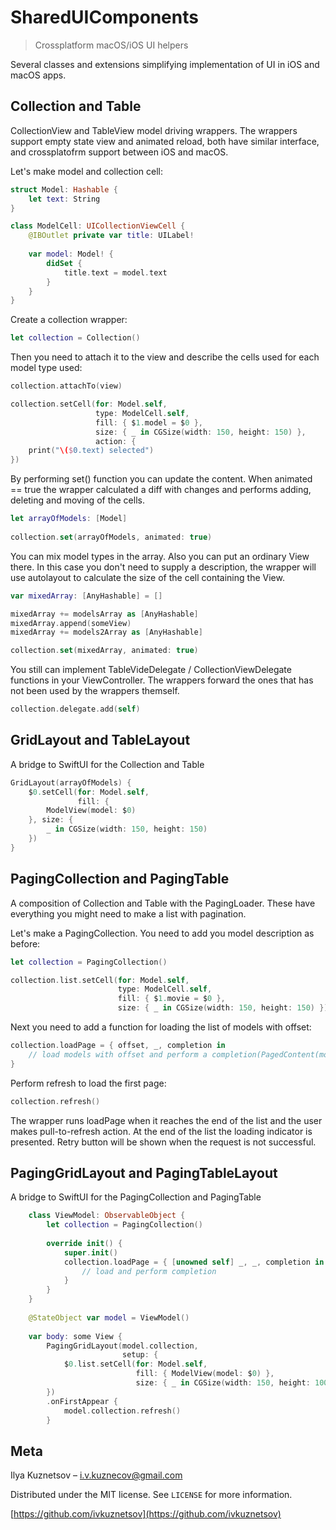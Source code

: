 # SharedUIComponents
> Crossplatform macOS/iOS UI helpers

Several classes and extensions simplifying implementation of UI in iOS and macOS apps.

## Collection and Table

CollectionView and TableView model driving wrappers. The wrappers support empty state view and animated reload, both have similar interface, and crossplatofrm support between iOS and macOS.

Let's make model and collection cell:

```swift
struct Model: Hashable {
    let text: String
}

class ModelCell: UICollectionViewCell {
    @IBOutlet private var title: UILabel!
    
    var model: Model! {
        didSet {
            title.text = model.text
        }
    }
}
```

Create a collection wrapper:

```swift
let collection = Collection()
```

Then you need to attach it to the view and describe the cells used for each model type used:

```swift
collection.attachTo(view)

collection.setCell(for: Model.self,
                   type: ModelCell.self,
                   fill: { $1.model = $0 },
                   size: { _ in CGSize(width: 150, height: 150) },
                   action: {
    print("\($0.text) selected")
})
```

By performing set() function you can update the content. When animated == true the wrapper calculated a diff with changes and performs adding, deleting and moving of the cells.

```swift
let arrayOfModels: [Model]
        
collection.set(arrayOfModels, animated: true)
```

You can mix model types in the array. Also you can put an ordinary View there. In this case you don't need to supply a description, the wrapper will use autolayout to calculate the size of the cell containing the View.

```swift
var mixedArray: [AnyHashable] = []

mixedArray += modelsArray as [AnyHashable]
mixedArray.append(someView)
mixedArray += models2Array as [AnyHashable]

collection.set(mixedArray, animated: true)
```

You still can implement TableVideDelegate / CollectionViewDelegate functions in your ViewController. The wrappers forward the ones that has not been used by the wrappers themself.

```swift
collection.delegate.add(self)
```

## GridLayout and TableLayout

A bridge to SwiftUI for the Collection and Table

```swift
GridLayout(arrayOfModels) {
    $0.setCell(for: Model.self,
               fill: {
        ModelView(model: $0)
    }, size: {
        _ in CGSize(width: 150, height: 150)
    })
}
```

## PagingCollection and PagingTable

A composition of Collection and Table with the PagingLoader. These have everything you might need to make a list with pagination.

Let's make a PagingCollection. You need to add you model description as before:

```swift
let collection = PagingCollection()

collection.list.setCell(for: Model.self,
                        type: ModelCell.self,
                        fill: { $1.movie = $0 },
                        size: { _ in CGSize(width: 150, height: 150) })
```

Next you need to add a function for loading the list of models with offset:

```swift
collection.loadPage = { offset, _, completion in
    // load models with offset and perform a completion(PagedContent(models, next: next)) on main thread
}
```

Perform refresh to load the first page:

```swift
collection.refresh()
```

The wrapper runs loadPage when it reaches the end of the list and the user makes pull-to-refresh action.
At the end of the list the loading indicator is presented. Retry button will be shown when the request is not successful.

## PagingGridLayout and PagingTableLayout

A bridge to SwiftUI for the PagingCollection and PagingTable

```swift
    class ViewModel: ObservableObject {
        let collection = PagingCollection()
        
        override init() {
            super.init()
            collection.loadPage = { [unowned self] _, _, completion in
                // load and perform completion
            }
        }
    }
    
    @StateObject var model = ViewModel()
    
    var body: some View {
        PagingGridLayout(model.collection,
                         setup: {
            $0.list.setCell(for: Model.self,
                            fill: { ModelView(model: $0) },
                            size: { _ in CGSize(width: 150, height: 100) })
        })
        .onFirstAppear {
            model.collection.refresh()
        }
```

## Meta

Ilya Kuznetsov – i.v.kuznecov@gmail.com

Distributed under the MIT license. See ``LICENSE`` for more information.

[https://github.com/ivkuznetsov](https://github.com/ivkuznetsov)
